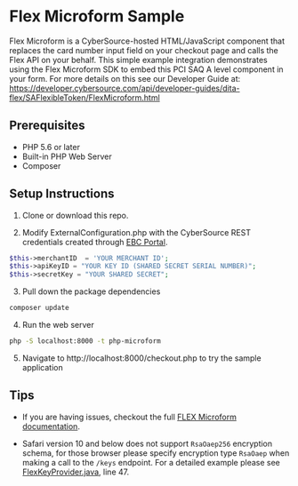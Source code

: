 # Flex Microform Sample

Flex Microform is a CyberSource-hosted HTML/JavaScript component that replaces the card number input field on your checkout page and calls the Flex API on your behalf. This simple example integration demonstrates using the Flex Microform SDK to embed this PCI SAQ A level component in your form. For more details on this see our Developer Guide at:  https://developer.cybersource.com/api/developer-guides/dita-flex/SAFlexibleToken/FlexMicroform.html

## Prerequisites

- PHP 5.6 or later
- Built-in PHP Web Server
- Composer

## Setup Instructions

1. Clone or download this repo.

2. Modify ExternalConfiguration.php with the CyberSource REST credentials created through [EBC Portal](https://ebc2test.cybersource.com/).

  ```php
  $this->merchantID  = 'YOUR MERCHANT ID';
  $this->apiKeyID = "YOUR KEY ID (SHARED SECRET SERIAL NUMBER)";
  $this->secretKey = "YOUR SHARED SECRET";
  ```

3. Pull down the package dependencies
  ```bash
  composer update
  ```

4. Run the web server
```bash
php -S localhost:8000 -t php-microform
```

5. Navigate to http://localhost:8000/checkout.php to try the sample application

## Tips

- If you are having issues, checkout the full [FLEX Microform documentation](https://developer.cybersource.com/api/developer-guides/dita-flex/SAFlexibleToken/FlexMicroform.html).

- Safari version 10 and below does not support `RsaOaep256` encryption schema, for those browser please specify encryption type `RsaOaep` when making a call to the `/keys` endpoint.  For a detailed example please see [FlexKeyProvider.java](./src/main/java/com.cybersource/example/FlexKeyProvider.java), line 47.
